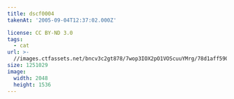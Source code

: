 ```yaml
---
title: dscf0004
takenAt: '2005-09-04T12:37:02.000Z'

license: CC BY-ND 3.0
tags:
  - cat
url: >-
  //images.ctfassets.net/bncv3c2gt878/7wop3IOX2pO1VOScuuYMrg/78d1aff590cf219a61ecdfc5dc93beb1/dscf0004_4559760859_o
size: 1251029
image:
  width: 2048
  height: 1536
---
```

